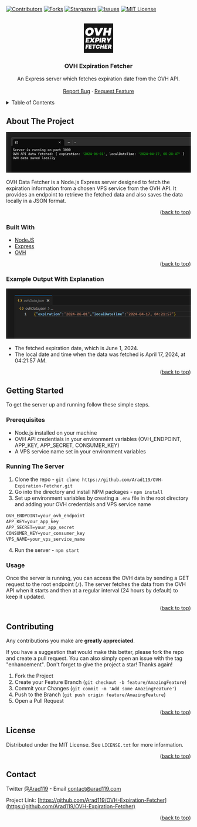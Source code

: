 
<div id="top"></div>


<!-- PROJECT SHIELDS -->
<!--
*** I'm using markdown "reference style" links for readability.
*** Reference links are enclosed in brackets [ ] instead of parentheses ( ).
*** See the bottom of this document for the declaration of the reference variables
*** for contributors-url, forks-url, etc. This is an optional, concise syntax you may use.
*** https://www.markdownguide.org/basic-syntax/#reference-style-links
-->
[![Contributors][contributors-shield]][contributors-url]
[![Forks][forks-shield]][forks-url]
[![Stargazers][stars-shield]][stars-url]
[![Issues][issues-shield]][issues-url]
[![MIT License][license-shield]][license-url]

<!-- PROJECT LOGO -->
<br />
<div align="center">
  <a href="https://github.com/Arad119/OVH-Expiration-Fetcher">
    <img src="images/Logo.png" alt="Logo" width="80" height="80">
  </a>

<h3 align="center">OVH Expiration Fetcher</h3>

  <p align="center">
    An Express server which fetches expiration date from the OVH API.
    <br />
    <br />
    <a href="https://github.com/Arad119/OVH-Expiration-Fetcher/issues">Report Bug</a>
    ·
    <a href="https://github.com/Arad119/OVH-Expiration-Fetcher/issues">Request Feature</a>
  </p>
</div>



<!-- TABLE OF CONTENTS -->
<details>
  <summary>Table of Contents</summary>
  <ol>
    <li>
      <a href="#about-the-project">About The Project</a>
      <ul>
        <li><a href="#built-with">Built With</a></li>
        <li><a href="#example-output-with-explanation">Example Output With Explanation</a></li>
      </ul>
    </li>
    <li>
      <a href="#getting-started">Getting Started</a>
      <ul>
        <li><a href="#prerequisites">Prerequisites</a></li>
        <li><a href="#running-the-server">Running the Server</a></li>
        <li><a href="#usage">Usage</a></li>
      </ul>
    </li>
    <li><a href="#contributing">Contributing</a></li>
    <li><a href="#license">License</a></li>
    <li><a href="#contact">Contact</a></li>
  </ol>
</details>



<!-- ABOUT THE PROJECT -->
## About The Project

![OVH-Expiration-Fetcher Screenshot][product-screenshot]

OVH Data Fetcher is a Node.js Express server designed to fetch the expiration information from a chosen VPS service from the OVH API. It provides an endpoint to retrieve the fetched data and also saves the data locally in a JSON format.


<p align="right">(<a href="#top">back to top</a>)</p>



### Built With

* [NodeJS](https://nodejs.org/)
* [Express](https://www.npmjs.com/package/express)
* [OVH](https://www.npmjs.com/package/ovh)

<p align="right">(<a href="#top">back to top</a>)</p>


<!-- OUTPUT EXAMPLE -->
### Example Output With Explanation

![OVH-Expiration-Fetcher Preview][product-preview]

  - The fetched expiration date, which is June 1, 2024.
  - The local date and time when the data was fetched is April 17, 2024, at 04:21:57 AM.

<p align="right">(<a href="#top">back to top</a>)</p>


<!-- GETTING STARTED -->
## Getting Started

To get the server up and running follow these simple steps.

### Prerequisites

- Node.js installed on your machine
- OVH API credentials in your environment variables (OVH_ENDPOINT, APP_KEY, APP_SECRET, CONSUMER_KEY)
- A VPS service name set in your environment variables

### Running The Server

1. Clone the repo  - ```git clone https://github.com/Arad119/OVH-Expiration-Fetcher.git```
2. Go into the directory and install NPM packages -  `npm install`
3. Set up environment variables by creating a `.env` file in the root directory and adding your OVH credentials and VPS service name 
```
OVH_ENDPOINT=your_ovh_endpoint
APP_KEY=your_app_key
APP_SECRET=your_app_secret
CONSUMER_KEY=your_consumer_key
VPS_NAME=your_vps_service_name
```
4. Run the server - `npm start`

### Usage

Once the server is running, you can access the OVH data by sending a GET request to the root endpoint (`/`). The server fetches the data from the OVH API when it starts and then at a regular interval (24 hours by default) to keep it updated.

<p align="right">(<a href="#top">back to top</a>)</p>



<!-- CONTRIBUTING -->
## Contributing

Any contributions you make are **greatly appreciated**.

If you have a suggestion that would make this better, please fork the repo and create a pull request. You can also simply open an issue with the tag "enhancement".
Don't forget to give the project a star! Thanks again!

1. Fork the Project
2. Create your Feature Branch (`git checkout -b feature/AmazingFeature`)
3. Commit your Changes (`git commit -m 'Add some AmazingFeature'`)
4. Push to the Branch (`git push origin feature/AmazingFeature`)
5. Open a Pull Request

<p align="right">(<a href="#top">back to top</a>)</p>



<!-- LICENSE -->
## License

Distributed under the MIT License. See `LICENSE.txt` for more information.

<p align="right">(<a href="#top">back to top</a>)</p>



<!-- CONTACT -->
## Contact

Twitter [@Arad119](https://twitter.com/Arad119) - Email contact@arad119.com

Project Link: [https://github.com/Arad119/OVH-Expiration-Fetcher](https://github.com/Arad119/OVH-Expiration-Fetcher)

<p align="right">(<a href="#top">back to top</a>)</p>



<!-- MARKDOWN LINKS & IMAGES -->
<!-- https://www.markdownguide.org/basic-syntax/#reference-style-links -->
[contributors-shield]: https://img.shields.io/github/contributors/Arad119/OVH-Expiration-Fetcher.svg?style=for-the-badge
[contributors-url]: https://github.com/Arad119/OVH-Expiration-Fetcher/graphs/contributors
[forks-shield]: https://img.shields.io/github/forks/Arad119/OVH-Expiration-Fetcher.svg?style=for-the-badge
[forks-url]: https://github.com/Arad119/OVH-Expiration-Fetcher/network/members
[stars-shield]: https://img.shields.io/github/stars/Arad119/OVH-Expiration-Fetcher.svg?style=for-the-badge
[stars-url]: https://github.com/Arad119/OVH-Expiration-Fetcher/stargazers
[issues-shield]: https://img.shields.io/github/issues/Arad119/OVH-Expiration-Fetcher.svg?style=for-the-badge
[issues-url]: https://github.com/Arad119/OVH-Expiration-Fetcher/issues
[license-shield]: https://img.shields.io/github/license/Arad119/OVH-Expiration-Fetcher.svg?style=for-the-badge
[license-url]: https://github.com/Arad119/OVH-Expiration-Fetcher/blob/master/LICENSE.txt
[product-screenshot]: images/Program.png
[product-preview]: images/Output.png
